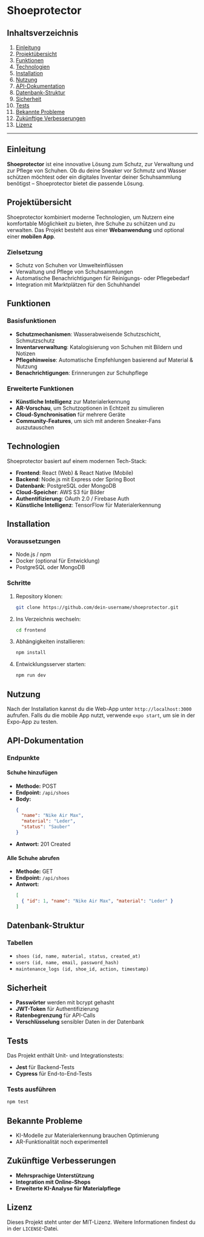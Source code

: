 # Shoeprotector

## Inhaltsverzeichnis
1. [Einleitung](#einleitung)
2. [Projektübersicht](#projektübersicht)
3. [Funktionen](#funktionen)
4. [Technologien](#technologien)
5. [Installation](#installation)
6. [Nutzung](#nutzung)
7. [API-Dokumentation](#api-dokumentation)
8. [Datenbank-Struktur](#datenbank-struktur)
9. [Sicherheit](#sicherheit)
10. [Tests](#tests)
11. [Bekannte Probleme](#bekannte-probleme)
12. [Zukünftige Verbesserungen](#zuk%C3%BCnftige-verbesserungen)
13. [Lizenz](#lizenz)

---

## Einleitung
**Shoeprotector** ist eine innovative Lösung zum Schutz, zur Verwaltung und zur Pflege von Schuhen. Ob du deine Sneaker vor Schmutz und Wasser schützen möchtest oder ein digitales Inventar deiner Schuhsammlung benötigst – Shoeprotector bietet die passende Lösung.

## Projektübersicht
Shoeprotector kombiniert moderne Technologien, um Nutzern eine komfortable Möglichkeit zu bieten, ihre Schuhe zu schützen und zu verwalten. Das Projekt besteht aus einer **Webanwendung** und optional einer **mobilen App**.

### Zielsetzung
- Schutz von Schuhen vor Umwelteinflüssen
- Verwaltung und Pflege von Schuhsammlungen
- Automatische Benachrichtigungen für Reinigungs- oder Pflegebedarf
- Integration mit Marktplätzen für den Schuhhandel

## Funktionen
### Basisfunktionen
- **Schutzmechanismen**: Wasserabweisende Schutzschicht, Schmutzschutz
- **Inventarverwaltung**: Katalogisierung von Schuhen mit Bildern und Notizen
- **Pflegehinweise**: Automatische Empfehlungen basierend auf Material & Nutzung
- **Benachrichtigungen**: Erinnerungen zur Schuhpflege

### Erweiterte Funktionen
- **Künstliche Intelligenz** zur Materialerkennung
- **AR-Vorschau**, um Schutzoptionen in Echtzeit zu simulieren
- **Cloud-Synchronisation** für mehrere Geräte
- **Community-Features**, um sich mit anderen Sneaker-Fans auszutauschen

## Technologien
Shoeprotector basiert auf einem modernen Tech-Stack:
- **Frontend**: React (Web) & React Native (Mobile)
- **Backend**: Node.js mit Express oder Spring Boot
- **Datenbank**: PostgreSQL oder MongoDB
- **Cloud-Speicher**: AWS S3 für Bilder
- **Authentifizierung**: OAuth 2.0 / Firebase Auth
- **Künstliche Intelligenz**: TensorFlow für Materialerkennung

## Installation
### Voraussetzungen
- Node.js / npm
- Docker (optional für Entwicklung)
- PostgreSQL oder MongoDB

### Schritte
1. Repository klonen:
   ```sh
   git clone https://github.com/dein-username/shoeprotector.git
   ```
2. Ins Verzeichnis wechseln:
   ```sh
   cd frontend
   ```
3. Abhängigkeiten installieren:
   ```sh
   npm install
   ```
4. Entwicklungsserver starten:
   ```sh
   npm run dev
   ```

## Nutzung
Nach der Installation kannst du die Web-App unter `http://localhost:3000` aufrufen. Falls du die mobile App nutzt, verwende `expo start`, um sie in der Expo-App zu testen.

## API-Dokumentation
### Endpunkte
#### Schuhe hinzufügen
- **Methode:** POST
- **Endpoint:** `/api/shoes`
- **Body:**
  ```json
  {
    "name": "Nike Air Max",
    "material": "Leder",
    "status": "Sauber"
  }
  ```
- **Antwort:** 201 Created

#### Alle Schuhe abrufen
- **Methode:** GET
- **Endpoint:** `/api/shoes`
- **Antwort:**
  ```json
  [
    { "id": 1, "name": "Nike Air Max", "material": "Leder" }
  ]
  ```

## Datenbank-Struktur
### Tabellen
- `shoes (id, name, material, status, created_at)`
- `users (id, name, email, password_hash)`
- `maintenance_logs (id, shoe_id, action, timestamp)`

## Sicherheit
- **Passwörter** werden mit bcrypt gehasht
- **JWT-Token** für Authentifizierung
- **Ratenbegrenzung** für API-Calls
- **Verschlüsselung** sensibler Daten in der Datenbank

## Tests
Das Projekt enthält Unit- und Integrationstests:
- **Jest** für Backend-Tests
- **Cypress** für End-to-End-Tests

### Tests ausführen
```sh
npm test
```

## Bekannte Probleme
- KI-Modelle zur Materialerkennung brauchen Optimierung
- AR-Funktionalität noch experimentell

## Zukünftige Verbesserungen
- **Mehrsprachige Unterstützung**
- **Integration mit Online-Shops**
- **Erweiterte KI-Analyse für Materialpflege**

## Lizenz
Dieses Projekt steht unter der MIT-Lizenz. Weitere Informationen findest du in der `LICENSE`-Datei.

